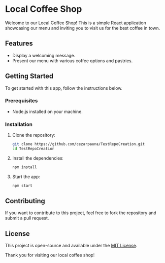 # Local Coffee Shop

Welcome to our Local Coffee Shop! This is a simple React application showcasing our menu and inviting you to visit us for the best coffee in town.

## Features
- Display a welcoming message.
- Present our menu with various coffee options and pastries.

## Getting Started
To get started with this app, follow the instructions below.

### Prerequisites
- Node.js installed on your machine.

### Installation
1. Clone the repository:
   ```bash
   git clone https://github.com/cezarpauna/TestRepoCreation.git
   cd TestRepoCreation
   ```
2. Install the dependencies:
   ```bash
   npm install
   ```
3. Start the app:
   ```bash
   npm start
   ```

## Contributing
If you want to contribute to this project, feel free to fork the repository and submit a pull request.

## License
This project is open-source and available under the [MIT License](LICENSE).  

Thank you for visiting our local coffee shop!